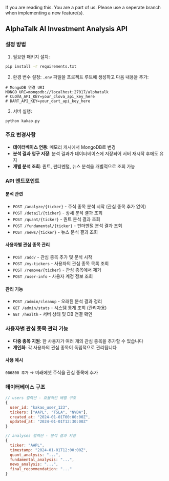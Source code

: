 If you are reading this. You are a part of us.
Please use a seperate branch when implementing a new feature(s). 

## AlphaTalk AI Investment Analysis API

### 설정 방법

1. 필요한 패키지 설치:
```bash
pip install -r requirements.txt
```

2. 환경 변수 설정:
`.env` 파일을 프로젝트 루트에 생성하고 다음 내용을 추가:

```env
# MongoDB 연결 URI
MONGO_URI=mongodb://localhost:27017/alphatalk
# CLOVA_API_KEY=your_clova_api_key_here
# DART_API_KEY=your_dart_api_key_here
```

3. 서버 실행:
```bash
python kakao.py
```

### 주요 변경사항
- **데이터베이스 연동**: 메모리 캐시에서 MongoDB로 변경
- **분석 결과 영구 저장**: 분석 결과가 데이터베이스에 저장되어 서버 재시작 후에도 유지
- **개별 분석 조회**: 퀀트, 펀더멘털, 뉴스 분석을 개별적으로 조회 가능

### API 엔드포인트

#### 분석 관련
- `POST /analyze/{ticker}` - 주식 종목 분석 시작 (관심 종목 추가 없이)
- `POST /detail/{ticker}` - 상세 분석 결과 조회
- `POST /quant/{ticker}` - 퀀트 분석 결과 조회
- `POST /fundamental/{ticker}` - 펀더멘털 분석 결과 조회  
- `POST /news/{ticker}` - 뉴스 분석 결과 조회

#### 사용자별 관심 종목 관리
- `POST /add/` - 관심 종목 추가 및 분석 시작 
- `POST /my-tickers` - 사용자의 관심 종목 목록 조회
- `POST /remove/{ticker}` - 관심 종목에서 제거
- `POST /user-info` - 사용자 계정 정보 조회

#### 관리 기능
- `POST /admin/cleanup` - 오래된 분석 결과 정리
- `GET /admin/stats` - 시스템 통계 조회 (관리자용)
- `GET /health` - 서버 상태 및 DB 연결 확인

### 사용자별 관심 종목 관리 기능
- **다중 종목 지원**: 한 사용자가 여러 개의 관심 종목을 추가할 수 있습니다
- **개인화**: 각 사용자의 관심 종목이 독립적으로 관리됩니다

#### 사용 예시
`006800 추가` → 미래에셋 주식을 관심 종목에 추가
### 데이터베이스 구조

```javascript
// users 컬렉션 - 효율적인 배열 구조
{
  user_id: "kakao_user_123",
  tickers: ["AAPL", "TSLA", "NVDA"],
  created_at: "2024-01-01T00:00:00Z",
  updated_at: "2024-01-01T12:30:00Z"
}

// analyses 컬렉션 - 분석 결과 저장
{
  ticker: "AAPL",
  timestamp: "2024-01-01T12:00:00Z",
  quant_analysis: "...",
  fundamental_analysis: "...",
  news_analysis: "...",
  final_recommendation: "..."
}
```
